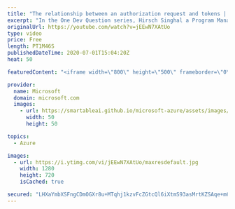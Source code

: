```yaml
---
title: "The relationship between an authorization request and tokens | One Dev Question: Hirsch Singhal"
excerpt: "In the One Dev Question series, Hirsch Singhal a Program Manager working on the Microsoft identity platform, explains how authorization requests are connected to access tokens and refresh tokens.    For more information, visit: https://docs.microsoft.com/azure/active-directory/develop/active-directory-v2-protocols?WT.mc_id=onedevquestion-c9-AzureIdent"
originalUrl: https://youtube.com/watch?v=jEEwN7XAtUo
type: video
price: Free
length: PT1M46S
publishedDateTime: 2020-07-01T15:04:20Z
heat: 50

featuredContent: "<iframe width=\"800\" height=\"500\" frameborder=\"0\" src=\"https://www.youtube.com/embed/jEEwN7XAtUo\" allow=\"accelerometer; autoplay; encrypted-media; gyroscope; picture-in-picture\" allowfullscreen></iframe>"

provider:
  name: Microsoft
  domain: microsoft.com
  images:
    - url: https://smartableai.github.io/microsoft-azure/assets/images/organizations/microsoft.com-50x50.jpg
      width: 50
      height: 50

topics:
  - Azure

images:
  - url: https://i.ytimg.com/vi/jEEwN7XAtUo/maxresdefault.jpg
    width: 1280
    height: 720
    isCached: true

secured: "LHXaYmbXSFngCDmOGXr8u+MTqhj1kzvFcZGtcQl6iXtmS93asMrtKZSAqe+m6119PUPK+GqL7ujEOgYc3/hNo21Vz7vxvlFlQOCDTSwZmS+/xM72xGGEl53zID6fb4uiyCnxANT4kFtwl7simOB8CAxE/gA2g7kDQ1XoTKUtrv1stH19lN+UkQCGT/INXeaZgYeRVTYT+6Iv9On2OZ+0P6TcAyBLffQgPILSi30WIs9Zi0e7IhfJvQGas/Igt19bG91j1dS6GX1k4W0Z1jhy2IfanXjNqymR6uLBDi0yAgTDMJucFbSt178QHoAYHGwonR9WUbDgSAM1XaBemi/1yrnVQzfhr9MniolI9UIuF/IdSkXC867Es/kknrkpwWh1PwD0szvwwIVj7nalwtv2gIaQJKNMLt2ObqIWHtWekwc=;hwKc8LZ6MV+cN/fMbyES4w=="
---
```


